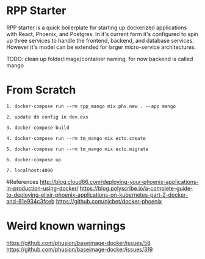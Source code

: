 # RPP Starter

  RPP starter is a quick boilerplate for starting up dockerized applications with React,
  Phoenix, and Postgres. In it's current form it's configured to spin up three services
  to handle the frontend, backend, and database services. However it's model can be
  extended for larger micro-service architectures.

  TODO: clean up folder/image/container naming, for now backend is called mango

# From Scratch

    1. docker-compose run --rm rpp_mango mix phx.new . --app mango

    2. update db config in dev.exs

    3. docker-compose build

    4. docker-compose run --rm tm_mango mix ecto.create

    5. docker-compose run --rm tm_mango mix ecto.migrate

    6. docker-compose up

    7. localhost:4000


#References
  http://blog.cloud66.com/deploying-your-phoenix-applications-in-production-using-docker/
  https://blog.polyscribe.io/a-complete-guide-to-deploying-elixir-phoenix-applications-on-kubernetes-part-2-docker-and-81e934c3fceb
  https://github.com/nicbet/docker-phoenix

# Weird known warnings
  https://github.com/phusion/baseimage-docker/issues/58
  https://github.com/phusion/baseimage-docker/issues/319